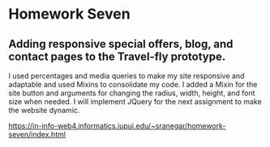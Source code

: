 # Homework Seven


## Adding responsive special offers, blog, and contact pages to the Travel-fly prototype.

I used percentages and media queries to make my site responsive and adaptable and used Mixins to consolidate my code. I added a Mixin for the site button and arguments for changing the radius, width, height, and font size when needed. I will implement JQuery for the next assignment to make the website dynamic.

https://in-info-web4.informatics.iupui.edu/~sranegar/homework-seven/index.html